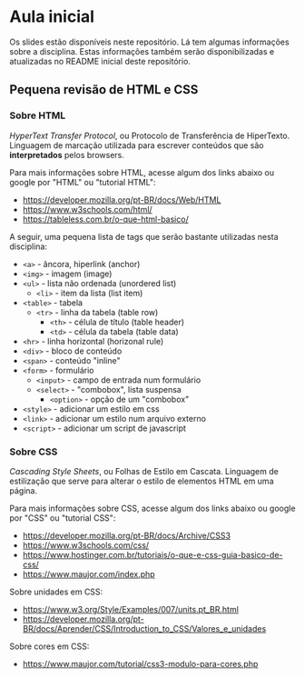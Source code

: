 # Aula inicial

Os slides estão disponíveis neste repositório. Lá tem algumas informações sobre a disciplina. Estas informações também serão disponibilizadas e atualizadas no README inicial deste repositório.

## Pequena revisão de HTML e CSS

### Sobre HTML

*HyperText Transfer Protocol*, ou Protocolo de Transferência de HiperTexto. Linguagem de marcação utilizada para escrever conteúdos que são **interpretados** pelos browsers.

Para mais informações sobre HTML, acesse algum dos links abaixo ou google por "HTML" ou "tutorial HTML":
- https://developer.mozilla.org/pt-BR/docs/Web/HTML
- https://www.w3schools.com/html/
- https://tableless.com.br/o-que-html-basico/

A seguir, uma pequena lista de tags que serão bastante utilizadas nesta disciplina:

- `<a>` - âncora, hiperlink (anchor)
- `<img>` - imagem (image)
- `<ul>` - lista não ordenada (unordered list)
    - `<li>` - item da lista (list item)
- `<table>` - tabela
    - `<tr>` - linha da tabela (table row)
        - `<th>` - célula de título (table header)
        - `<td>` - célula da tabela (table data)
- `<hr>` - linha horizontal (horizonal rule)
- `<div>` - bloco de conteúdo
- `<span>` - conteúdo "inline"
- `<form>` - formulário
    - `<input>` - campo de entrada num formulário
    - `<select>` - "combobox", lista suspensa
        - `<option>` - opção de um "combobox"
- `<style>` - adicionar um estilo em css
- `<link>` - adicionar um estilo num arquivo externo
- `<script>` - adicionar um script de javascript

### Sobre CSS

*Cascading Style Sheets*, ou Folhas de Estilo em Cascata. Linguagem de estilização que serve para alterar o estilo de elementos HTML em uma página.

Para mais informações sobre CSS, acesse algum dos links abaixo ou google por "CSS" ou "tutorial CSS":
- https://developer.mozilla.org/pt-BR/docs/Archive/CSS3
- https://www.w3schools.com/css/
- https://www.hostinger.com.br/tutoriais/o-que-e-css-guia-basico-de-css/
- https://www.maujor.com/index.php

Sobre unidades em CSS:
- https://www.w3.org/Style/Examples/007/units.pt_BR.html
- https://developer.mozilla.org/pt-BR/docs/Aprender/CSS/Introduction_to_CSS/Valores_e_unidades

Sobre cores em CSS:
- https://www.maujor.com/tutorial/css3-modulo-para-cores.php
